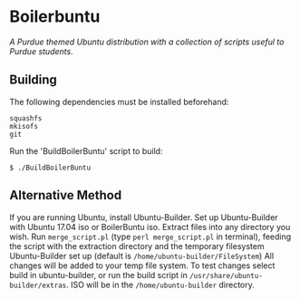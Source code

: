 # Boilerbuntu
_A Purdue themed Ubuntu distribution with a collection of scripts useful to Purdue students._

## Building
The following dependencies must be installed beforehand:
```
squashfs
mkisofs
git
```

Run the 'BuildBoilerBuntu' script to build:
```
$ ./BuildBoilerBuntu
```

## Alternative Method

If you are running Ubuntu, install Ubuntu-Builder. Set up Ubuntu-Builder with Ubuntu 17.04 iso or BoilerBuntu iso. Extract files into any directory you wish. Run `merge_script.pl` (type `perl merge_script.pl` in terminal), feeding the script with the extraction directory and the temporary filesystem Ubuntu-Builder set up (default is `/home/ubuntu-builder/FileSystem`) All changes will be added to your temp file system. To test changes select build in ubuntu-builder, or run the build script in `/usr/share/ubuntu-builder/extras`. ISO will be in the `/home/ubuntu-builder` directory.
